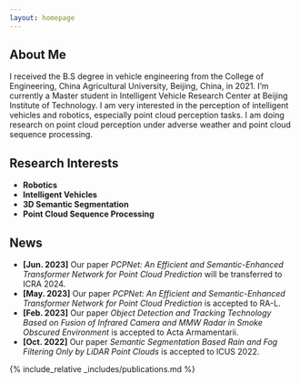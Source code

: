 ```yaml
---
layout: homepage
---
```


## About Me

I received the B.S degree in vehicle engineering from the College of Engineering, China Agricultural University, Beijing, China, in 2021. I’m currently a Master student in Intelligent Vehicle Research Center at Beijing Institute of Technology. I am very interested in the perception of intelligent vehicles and robotics, especially point cloud perception tasks. I am doing research on point cloud perception under adverse weather and point cloud sequence processing.

## Research Interests

- **Robotics**
- **Intelligent Vehicles**
- **3D Semantic Segmentation**
- **Point Cloud Sequence Processing**

## News

- **[Jun. 2023]** Our paper *PCPNet: An Efficient and Semantic-Enhanced Transformer Network for Point Cloud Prediction* will be transferred to ICRA 2024.
- **[May. 2023]** Our paper *PCPNet: An Efficient and Semantic-Enhanced Transformer Network for Point Cloud Prediction* is accepted to RA-L.
- **[Feb. 2023]** Our paper *Object Detection and Tracking Technology Based on Fusion of Infrared Camera and MMW Radar in Smoke Obscured Environment* is accepted to Acta Armamentarii.
- **[Oct. 2022]** Our paper *Semantic Segmentation Based Rain and Fog Filtering Only by LiDAR Point Clouds* is accepted to ICUS 2022.

{% include_relative _includes/publications.md %}

<!-- {% include_relative _includes/services.md %} --> 
